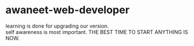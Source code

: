 # awaneet-web-developer
learning is done for upgrading our version.
<br>
self awareness is most important.
THE BEST TIME TO START ANYTHING IS NOW.



